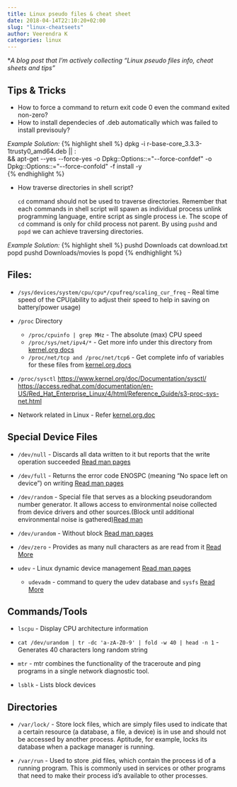 ```yaml
---
title: Linux pseudo files & cheat sheet
date: 2018-04-14T22:10:20+02:00
slug: "linux-cheatseets"
author: Veerendra K
categories: linux
---
```


*_A blog post that I’m actively collecting “Linux pseudo files info, cheat sheets and tips”_

## Tips & Tricks
* How to force a command to return exit code 0 even the command exited non-zero?
* How to install dependecies of .deb automatically which was failed to install previsouly?

_Example Solution:_
{% highlight shell %}
dpkg -i r-base-core_3.3.3-1trusty0_amd64.deb || : \
&& apt-get --yes --force-yes -o Dpkg::Options::="--force-confdef" -o Dpkg::Options::="--force-confold" -f install -y \
{% endhighlight %}


* How traverse directories in shell script?

  `cd` command should not be used to traverse directories. Remember that each commands in shell script will spawn as individual process unlink programming language, entire script as single process i.e. The scope of `cd` command is only for child process not parent. By using `pushd` and `popd` we can achieve traversing directories.

_Example Solution:_
{% highlight shell %}
pushd Downloads
cat download.txt
popd
pushd Downloads/movies
ls
popd
{% endhighlight %}
## Files:

* `/sys/devices/system/cpu/cpu*/cpufreq/scaling_cur_freq` - Real time speed of the CPU(ability to adjust their speed to help in saving on battery/power usage)

* `/proc` Directory
  * `/proc/cpuinfo | grep MHz` - The absolute (max) CPU speed
  * `/proc/sys/net/ipv4/*` - Get more info under this directory from [kernel.org docs](https://www.kernel.org/doc/Documentation/networking/ip-sysctl.txt)
  * `/proc/net/tcp and /proc/net/tcp6` - Get complete info of variables for these files from [kernel.org.docs](https://www.kernel.org/doc/Documentation/networking/proc_net_tcp.txt)

* `/proc/sysctl` https://www.kernel.org/doc/Documentation/sysctl/
https://access.redhat.com/documentation/en-US/Red_Hat_Enterprise_Linux/4/html/Reference_Guide/s3-proc-sys-net.html

* Network related in Linux - Refer [kernel.org.doc](https://www.kernel.org/doc/Documentation/networking/)

## Special Device Files

* `/dev/null` - Discards all data written to it but reports that the write operation succeeded [Read man pages](http://man7.org/linux/man-pages/man4/null.4.html)

* `/dev/full` - Returns the error code ENOSPC (meaning “No space left on device”) on writing [Read man pages](http://man7.org/linux/man-pages/man4/full.4.html)

* `/dev/random` - Special file that serves as a blocking pseudorandom number generator. It allows access to environmental noise collected from device drivers and other sources.(Block until additional environmental noise is gathered)[Read man](http://man7.org/linux/man-pages/man4/random.4.html)

* `/dev/urandom` - Without block [Read man pages](http://man7.org/linux/man-pages/man4/random.4.html)

* `/dev/zero` - Provides as many null characters as are read from it [Read More](http://unix.stackexchange.com/questions/254384/difference-between-dev-null-and-dev-zero)

* `udev` - Linux dynamic device management [Read man pages](https://mirrors.edge.kernel.org/pub/linux/utils/kernel/hotplug/udev/udev.html)
  * `udevadm` -  command to query the udev database and `sysfs` [Read More](https://docs.oracle.com/cd/E37670_01/E41138/html/ch07s04.html)

## Commands/Tools

* `lscpu` - Display CPU architecture information

* `cat /dev/urandom | tr -dc 'a-zA-Z0-9' | fold -w 40 | head -n 1` - Generates 40 characters long random string

* `mtr` - mtr combines the functionality of the traceroute and ping programs in a single network diagnostic tool.

* `lsblk` - Lists block devices

## Directories

* `/var/lock/` - Store lock files, which are simply files used to indicate that a certain resource (a database, a file, a device) is in use and should not be accessed by another process. Aptitude, for example, locks its database when a package manager is running.

* `/var/run` - Used to store .pid files, which contain the process id of a running program. This is commonly used in services or other programs that need to make their process id’s available to other processes.